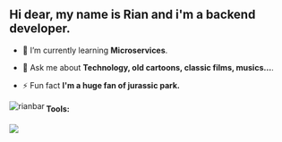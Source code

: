 ## Hi dear, my name is Rian and i'm a backend developer.

- 🌱 I’m currently learning **Microservices**.

- 💬 Ask me about **Technology, old cartoons, classic films, musics...**.

- ⚡ Fun fact **I'm a huge fan of jurassic park.**


<p><img align="left" src="https://github-readme-streak-stats.herokuapp.com/?user=rianbar&" alt="rianbar" /></p>


<h4 align="left">Tools:</h4>
<p align="left">
  <a href="https://skillicons.dev">
    <img src="https://skillicons.dev/icons?i=java,spring,hibernate,maven,postgresql,docker,postman,idea" />
  </a>
</p>
